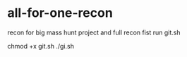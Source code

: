 # all-for-one-recon
recon for big mass hunt project and full recon 
fist run git.sh 

chmod +x git.sh 
./gi.sh

